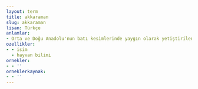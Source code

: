 ```yaml
---
layout: term
title: akkaraman
slug: akkaraman
lisan: Türkçe
anlamlar:
- Orta ve Doğu Anadolu'nun batı kesimlerinde yaygın olarak yetiştirilen, vücudu beyaz, ağız, burun, göz etrafı, kulak ve ayaklarında siyah lekeler bulunabilen, kaba karışık yapağılı, yerli bir tür koyun
ozellikler:
- - isim
  - hayvan bilimi
ornekler:
- - ''
orneklerkaynak:
- - ''
---
```

